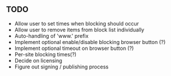 ## TODO

* Allow user to set times when blocking should occur
* Allow user to remove items from block list individually
* Auto-handling of 'www.' prefix
* Implement optional enable/disable blocking browser button (?)
* Implement optional timeout on browser button (?)
* Per-site blocking times(?)
* Decide on licensing
* Figure out signing / publishing process
